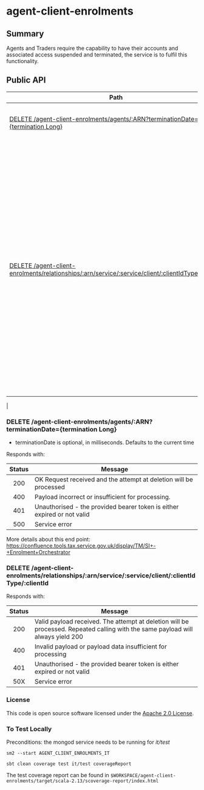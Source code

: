 
# agent-client-enrolments

## Summary


Agents and Traders require the capability to have their accounts and associated access suspended and terminated, the service is to fulfil this functionality.

## Public API

| Path                               | Description                                          |
| ---------------------------------  | ---------------------------------------------------- |
| [DELETE /agent-client-enrolments/agents/:ARN?terminationDate={termination Long}]() | Calling the endpoint will cause the agent to be deleted |
| [DELETE /agent-client-enrolments/relationships/:arn/service/:service/client/:clientIdType/:clientId]() | Following a VAT trader becoming insolvent, the relationship between the Trader and the Agent needs to be broken, so the Agent can no longer transact on behalf of the Insolvent Trader. This endpoint is to react to a trigger from ETMP and remove any agent-client relationships in EACD/Agent Services for in Insolvent client. As per Insolvency SDD.
 |


### DELETE /agent-client-enrolments/agents/:ARN?terminationDate={termination Long}

 - terminationDate is optional, in milliseconds. Defaults to the current time

Responds with:

| Status        | Message       |
|:-------------:|---------------|
| 200      | OK Request received and the attempt at deletion will be processed |
| 400      | Payload incorrect or insufficient for processing.|
| 401      | Unauthorised - the provided bearer token is either expired or not valid|
| 500      | Service error |

More details about this end point: https://confluence.tools.tax.service.gov.uk/display/TM/SI+-+Enrolment+Orchestrator


### DELETE /agent-client-enrolments/relationships/:arn/service/:service/client/:clientIdType/:clientId

Responds with:

| Status        | Message       |
|:-------------:|---------------|
| 200  | Valid payload received. The attempt at deletion will be processed. Repeated calling with the same payload will always yield 200 |
| 400  | Invalid payload or payload data insufficient for processing |
| 401  | Unauthorised - the provided bearer token is either expired or not valid |
| 50X  | Service error |

### License

This code is open source software licensed under the [Apache 2.0 License]("http://www.apache.org/licenses/LICENSE-2.0.html").

### To Test Locally

Preconditions: the mongod service needs to be running for _it/test_

`sm2 --start AGENT_CLIENT_ENROLMENTS_IT`

`sbt clean coverage test it/test coverageReport`

The test coverage report can be found in `$WORKSPACE/agent-client-enrolments/target/scala-2.13/scoverage-report/index.html`